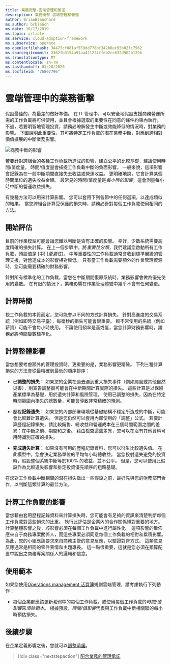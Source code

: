 ```yaml
---
title: 業務衝擊-雲端管理和營運
description: 業務衝擊-雲端管理和營運
author: BrianBlanchard
ms.author: brblanch
ms.date: 10/17/2019
ms.topic: article
ms.service: cloud-adoption-framework
ms.subservice: operate
ms.openlocfilehash: 3447fcf081af559dd778bf342b0ec95b02fc7562
ms.sourcegitcommit: 2362fb3154a91aa421224ffdb2cc632d982b129b
ms.translationtype: MT
ms.contentlocale: zh-TW
ms.lasthandoff: 01/28/2020
ms.locfileid: "76807796"
---
```

# <a name="business-impact-in-cloud-management"></a>雲端管理中的業務衝擊

假設最佳的，為最差的做好準備。 在 IT 管理中，可以安全地假設支援商務營運所需的工作負載將可供使用，並且會根據選取的重要性在同意的條件約束內執行。 不過，若要明智地管理投資，請務必瞭解發生中斷或效能降低的情況時，對業務的影響。 下圖說明此重要性，其可將特定工作負載的潛在業務中斷，對應到跨相對價值擴展的中斷業務影響。

![商務中斷的影響](../../_images/manage/time-value-impact.png)

若要針對跨組合的各種工作負載所造成的影響，建立公平的比較基礎，建議使用時間/值度量。 時間/值度量會捕捉工作負載中斷的負面影響。 一般來說，這項影響會記錄為在一般中斷期間直接失去收益或營運收益。 更明確地說，它會計算某個時間單位的遺失收益金額。 最常見的時間/值度量是*每小時的影響*，這會測量每小時中斷的營運收益損失。

有幾種方法可以用來計算影響。 您可以套用下列各節中的任何選項，以達成類似的結果。 當您跨組合計算受保護的損失時，請務必針對每個工作負載使用相同的方法。

## <a name="start-with-estimates"></a>開始評估

目前的作業模型可能會讓您難以判斷是否有正確的影響。 幸好，少數系統需要高度精確的損失計算。 在上一個步驟中，將*重要性分類*，我們建議您啟動所有工作負載，預設值是 [中] [*重要性*]。 中等重要性的工作負載通常會收到標準層級的管理支援，對營運成本的影響相對較低。 只有當工作負載需要額外的作業管理資源時，您可能需要精確的財務影響。

針對所有標準化的工作負載，當您在中斷期間復原系統時，業務影響會做為優先使用的變數。 在有限的情況下，業務影響在作業管理體驗中幾乎不會有任何變更。

## <a name="calculate-time"></a>計算時間

視工作負載的本質而定，您可能會以不同的方式計算損失。 針對高進度的交易系統（例如即時交易平臺），每毫秒的損失可能會很重要。 較不常使用的系統（例如薪資）可能不會每小時使用。 不論使用頻率是高或低，當您計算財務影響時，請務必將時間變數標準化。

## <a name="calculate-total-impact"></a>計算整體影響

當您想要考慮額外的管理投資時，更重要的是，業務影響更精確。 下列三種計算損失的方法會從最精確到最低的順序排序：

- 已**調整的損失：** 如果您的企業在過去遇到重大損失事件（例如颶風或其他自然災害），則宣告調整器可能會在中斷期間計算實際的損失。 這些計算是以保險產業標準為基礎，用於遺失計算和風險管理。 使用已調整的損失，因為在特定時間範圍內損失的總數量，可能會導致非常精確的預測。

- 歷程**記錄遺失：** 如果您的內部部署環境從基礎結構不穩定所造成的中斷，可能會比較難計算遺失。 但是您仍然可以套用內部使用的「調整」公式。 若要計算歷程記錄損失，請比較銷售、總收益和營運成本在三個時間範圍之間的差異：在中斷之前、期間和之後。 藉由檢查這些差異，您可以在沒有其他資料可用時識別正確的損失。

- **完成遺失計算：** 如果沒有可用的歷程記錄資料，您可以衍生比較遺失值。 在此模型中，您會決定業務單位的平均每小時總收益。 當您投射遺失避免的投資時，假設整個系統中斷等於100% 的收益，並不公平。 但是，您可以使用此假設作為比較遺失影響和排定投資優先順序的粗略基礎。

在您對工作負載中斷相關的潛在損失做出一些假設之前，最好先與您的財務部門合作，以判斷這類計算的最佳方法。

## <a name="calculate-workload-impact"></a>計算工作負載的影響

當您藉由套用歷程記錄資料來計算損失時，您可能會有足夠的資訊來清楚判斷每個工作負載對這些損失的比重。 執行此評估是企業內的合作關係絕對重要的地方。 計算整體影響之後，該影響必須在每個工作負載中進行屬性化。 這項影響的散佈應來自于商務專案關係人，而這些專案必須同意每個工作負載的相對和累積影響。 為此，您的小組應該要求來自商務主管的意見反應，以驗證對齊方式。 這類意見反應通常是相同的零件表情和主題專長。 這一點很重要，這就是您必須在預算配置中說出之商務專案關係人的邏輯和信念。

## <a name="use-the-template"></a>使用範本

如果您使用[Operations management 活頁簿](https://raw.githubusercontent.com/microsoft/CloudAdoptionFramework/master/manage/opsmanagementworkbook.xlsx)規劃雲端管理，請考慮執行下列動作：

- 每個企業都應該更新*範例*中的每個工作負載，或使用每個工作負載的*時間/值影響*來*清除範本*。 根據預設，*時間/值影響*代表與工作負載中斷相關聯的每小時預估損失。

## <a name="next-steps"></a>後續步驟

在企業定義影響之後，您就可以[調整承諾](./commitment.md)。

> [!div class="nextstepaction"]
> [配合業務的管理承諾](./commitment.md)
